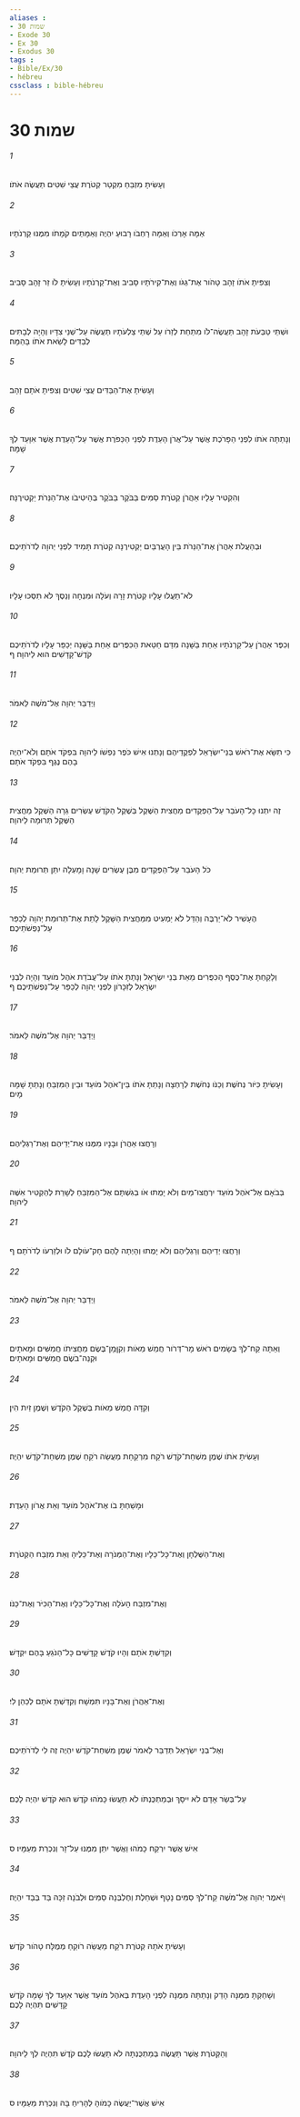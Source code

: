 ```yaml
---
aliases : 
- שמות 30
- Exode 30
- Ex 30
- Exodus 30
tags : 
- Bible/Ex/30
- hébreu
cssclass : bible-hébreu
---
```


# שמות 30

###### 1
וְעָשִׂיתָ מִזְבֵּחַ מִקְטַר קְטֹרֶת עֲצֵי שִׁטִּים תַּעֲשֶׂה אֹתֹו׃
###### 2
אַמָּה אָרְכֹּו וְאַמָּה רָחְבֹּו רָבוּעַ יִהְיֶה וְאַמָּתַיִם קֹמָתֹו מִמֶּנּוּ קַרְנֹתָיו׃
###### 3
וְצִפִּיתָ אֹתֹו זָהָב טָהֹור אֶת־גַּגֹּו וְאֶת־קִירֹתָיו סָבִיב וְאֶת־קַרְנֹתָיו וְעָשִׂיתָ לֹּו זֵר זָהָב סָבִיב׃
###### 4
וּשְׁתֵּי טַבְּעֹת זָהָב תַּעֲשֶׂה־לֹּו מִתַּחַת לְזֵרֹו עַל שְׁתֵּי צַלְעֹתָיו תַּעֲשֶׂה עַל־שְׁנֵי צִדָּיו וְהָיָה לְבָתִּים לְבַדִּים לָשֵׂאת אֹתֹו בָּהֵמָּה׃
###### 5
וְעָשִׂיתָ אֶת־הַבַּדִּים עֲצֵי שִׁטִּים וְצִפִּיתָ אֹתָם זָהָב׃
###### 6
וְנָתַתָּה אֹתֹו לִפְנֵי הַפָּרֹכֶת אֲשֶׁר עַל־אֲרֹן הָעֵדֻת לִפְנֵי הַכַּפֹּרֶת אֲשֶׁר עַל־הָעֵדֻת אֲשֶׁר אִוָּעֵד לְךָ שָׁמָּה׃
###### 7
וְהִקְטִיר עָלָיו אַהֲרֹן קְטֹרֶת סַמִּים בַּבֹּקֶר בַּבֹּקֶר בְּהֵיטִיבֹו אֶת־הַנֵּרֹת יַקְטִירֶנָּה׃
###### 8
וּבְהַעֲלֹת אַהֲרֹן אֶת־הַנֵּרֹת בֵּין הָעֲרְבַּיִם יַקְטִירֶנָּה קְטֹרֶת תָּמִיד לִפְנֵי יְהוָה לְדֹרֹתֵיכֶם׃
###### 9
לֹא־תַעֲלוּ עָלָיו קְטֹרֶת זָרָה וְעֹלָה וּמִנְחָה וְנֵסֶךְ לֹא תִסְּכוּ עָלָיו׃
###### 10
וְכִפֶּר אַהֲרֹן עַל־קַרְנֹתָיו אַחַת בַּשָּׁנָה מִדַּם חַטַּאת הַכִּפֻּרִים אַחַת בַּשָּׁנָה יְכַפֵּר עָלָיו לְדֹרֹתֵיכֶם קֹדֶשׁ־קָדָשִׁים הוּא לַיהוָה׃ ף
###### 11
וַיְדַבֵּר יְהוָה אֶל־מֹשֶׁה לֵּאמֹר׃
###### 12
כִּי תִשָּׂא אֶת־רֹאשׁ בְּנֵי־יִשְׂרָאֵל לִפְקֻדֵיהֶם וְנָתְנוּ אִישׁ כֹּפֶר נַפְשֹׁו לַיהוָה בִּפְקֹד אֹתָם וְלֹא־יִהְיֶה בָהֶם נֶגֶף בִּפְקֹד אֹתָם׃
###### 13
זֶה יִתְּנוּ כָּל־הָעֹבֵר עַל־הַפְּקֻדִים מַחֲצִית הַשֶּׁקֶל בְּשֶׁקֶל הַקֹּדֶשׁ עֶשְׂרִים גֵּרָה הַשֶּׁקֶל מַחֲצִית הַשֶּׁקֶל תְּרוּמָה לַיהוָה׃
###### 14
כֹּל הָעֹבֵר עַל־הַפְּקֻדִים מִבֶּן עֶשְׂרִים שָׁנָה וָמָעְלָה יִתֵּן תְּרוּמַת יְהוָה׃
###### 15
הֶעָשִׁיר לֹא־יַרְבֶּה וְהַדַּל לֹא יַמְעִיט מִמַּחֲצִית הַשָּׁקֶל לָתֵת אֶת־תְּרוּמַת יְהוָה לְכַפֵּר עַל־נַפְשֹׁתֵיכֶם׃
###### 16
וְלָקַחְתָּ אֶת־כֶּסֶף הַכִּפֻּרִים מֵאֵת בְּנֵי יִשְׂרָאֵל וְנָתַתָּ אֹתֹו עַל־עֲבֹדַת אֹהֶל מֹועֵד וְהָיָה לִבְנֵי יִשְׂרָאֵל לְזִכָּרֹון לִפְנֵי יְהוָה לְכַפֵּר עַל־נַפְשֹׁתֵיכֶם׃ ף
###### 17
וַיְדַבֵּר יְהוָה אֶל־מֹשֶׁה לֵּאמֹר׃
###### 18
וְעָשִׂיתָ כִּיֹּור נְחֹשֶׁת וְכַנֹּו נְחֹשֶׁת לְרָחְצָה וְנָתַתָּ אֹתֹו בֵּין־אֹהֶל מֹועֵד וּבֵין הַמִּזְבֵּחַ וְנָתַתָּ שָׁמָּה מָיִם׃
###### 19
וְרָחֲצוּ אַהֲרֹן וּבָנָיו מִמֶּנּוּ אֶת־יְדֵיהֶם וְאֶת־רַגְלֵיהֶם׃
###### 20
בְּבֹאָם אֶל־אֹהֶל מֹועֵד יִרְחֲצוּ־מַיִם וְלֹא יָמֻתוּ אֹו בְגִשְׁתָּם אֶל־הַמִּזְבֵּחַ לְשָׁרֵת לְהַקְטִיר אִשֶּׁה לַיהוָה׃
###### 21
וְרָחֲצוּ יְדֵיהֶם וְרַגְלֵיהֶם וְלֹא יָמֻתוּ וְהָיְתָה לָהֶם חָק־עֹולָם לֹו וּלְזַרְעֹו לְדֹרֹתָם׃ ף
###### 22
וַיְדַבֵּר יְהוָה אֶל־מֹשֶׁה לֵּאמֹר׃
###### 23
וְאַתָּה קַח־לְךָ בְּשָׂמִים רֹאשׁ מָר־דְּרֹור חֲמֵשׁ מֵאֹות וְקִןְּמָן־בֶּשֶׂם מַחֲצִיתֹו חֲמִשִּׁים וּמָאתָיִם וּקְנֵה־בֹשֶׂם חֲמִשִּׁים וּמָאתָיִם׃
###### 24
וְקִדָּה חֲמֵשׁ מֵאֹות בְּשֶׁקֶל הַקֹּדֶשׁ וְשֶׁמֶן זַיִת הִין׃
###### 25
וְעָשִׂיתָ אֹתֹו שֶׁמֶן מִשְׁחַת־קֹדֶשׁ רֹקַח מִרְקַחַת מַעֲשֵׂה רֹקֵחַ שֶׁמֶן מִשְׁחַת־קֹדֶשׁ יִהְיֶה׃
###### 26
וּמָשַׁחְתָּ בֹו אֶת־אֹהֶל מֹועֵד וְאֵת אֲרֹון הָעֵדֻת׃
###### 27
וְאֶת־הַשֻּׁלְחָן וְאֶת־כָּל־כֵּלָיו וְאֶת־הַמְּנֹרָה וְאֶת־כֵּלֶיהָ וְאֵת מִזְבַּח הַקְּטֹרֶת׃
###### 28
וְאֶת־מִזְבַּח הָעֹלָה וְאֶת־כָּל־כֵּלָיו וְאֶת־הַכִּיֹּר וְאֶת־כַּנֹּו׃
###### 29
וְקִדַּשְׁתָּ אֹתָם וְהָיוּ קֹדֶשׁ קָדָשִׁים כָּל־הַנֹּגֵעַ בָּהֶם יִקְדָּשׁ׃
###### 30
וְאֶת־אַהֲרֹן וְאֶת־בָּנָיו תִּמְשָׁח וְקִדַּשְׁתָּ אֹתָם לְכַהֵן לִי׃
###### 31
וְאֶל־בְּנֵי יִשְׂרָאֵל תְּדַבֵּר לֵאמֹר שֶׁמֶן מִשְׁחַת־קֹדֶשׁ יִהְיֶה זֶה לִי לְדֹרֹתֵיכֶם׃
###### 32
עַל־בְּשַׂר אָדָם לֹא יִיסָךְ וּבְמַתְכֻּנְתֹּו לֹא תַעֲשׂוּ כָּמֹהוּ קֹדֶשׁ הוּא קֹדֶשׁ יִהְיֶה לָכֶם׃
###### 33
אִישׁ אֲשֶׁר יִרְקַח כָּמֹהוּ וַאֲשֶׁר יִתֵּן מִמֶּנּוּ עַל־זָר וְנִכְרַת מֵעַמָּיו׃ ס
###### 34
וַיֹּאמֶר יְהוָה אֶל־מֹשֶׁה קַח־לְךָ סַמִּים נָטָף וּשְׁחֵלֶת וְחֶלְבְּנָה סַמִּים וּלְבֹנָה זַכָּה בַּד בְּבַד יִהְיֶה׃
###### 35
וְעָשִׂיתָ אֹתָהּ קְטֹרֶת רֹקַח מַעֲשֵׂה רֹוקֵחַ מְמֻלָּח טָהֹור קֹדֶשׁ׃
###### 36
וְשָׁחַקְתָּ מִמֶּנָּה הָדֵק וְנָתַתָּה מִמֶּנָּה לִפְנֵי הָעֵדֻת בְּאֹהֶל מֹועֵד אֲשֶׁר אִוָּעֵד לְךָ שָׁמָּה קֹדֶשׁ קָדָשִׁים תִּהְיֶה לָכֶם׃
###### 37
וְהַקְּטֹרֶת אֲשֶׁר תַּעֲשֶׂה בְּמַתְכֻּנְתָּהּ לֹא תַעֲשׂוּ לָכֶם קֹדֶשׁ תִּהְיֶה לְךָ לַיהוָה׃
###### 38
אִישׁ אֲשֶׁר־יַעֲשֶׂה כָמֹוהָ לְהָרִיחַ בָּהּ וְנִכְרַת מֵעַמָּיו׃ ס
